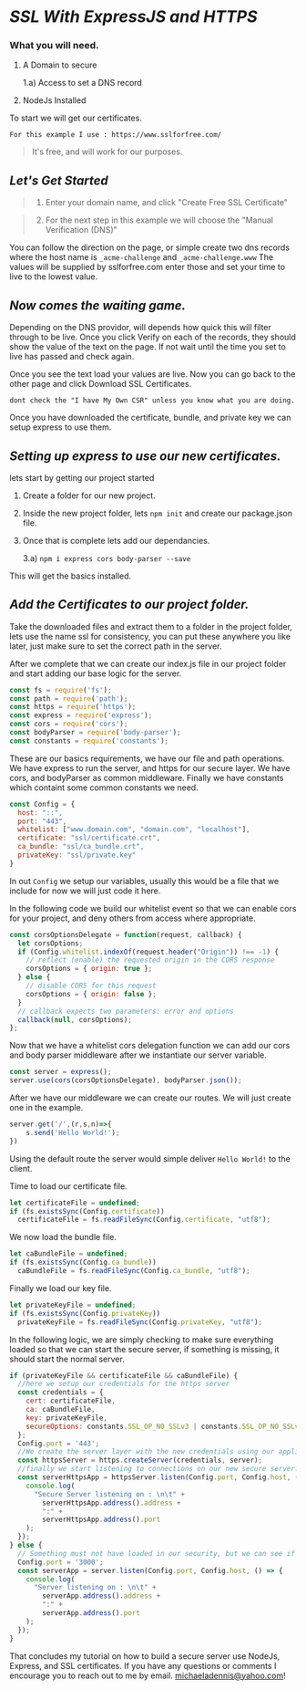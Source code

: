 # _SSL With ExpressJS and HTTPS_

### What you will need.

1. A Domain to secure

   1.a) Access to set a DNS record

2. NodeJs Installed

To start we will get our certificates.

    For this example I use : https://www.sslforfree.com/

> It's free, and will work for our purposes.

## _Let's Get Started_

> 1. Enter your domain name, and click "Create Free SSL Certificate"

> 2. For the next step in this example we will choose the "Manual Verification (DNS)"

You can follow the direction on the page, or simple create two dns records
where the host name is `_acme-challenge` and `_acme-challenge.www`
The values will be supplied by sslforfree.com enter those and set your time to live
to the lowest value.

## _Now comes the waiting game._

Depending on the DNS providor, will depends how quick this will filter through to be live. Once you click Verify on each of the records, they should show the value of the text on the page. If not wait until the time you set to live has passed and check again.

Once you see the text load your values are live. Now you can go back to the other page and click Download SSL Certificates.

    dont check the "I have My Own CSR" unless you know what you are doing.

Once you have downloaded the certificate, bundle, and private key we can setup express to use them.

## _Setting up express to use our new certificates._

lets start by getting our project started

1. Create a folder for our new project.

2. Inside the new project folder, lets `npm init` and create our package.json file.

3. Once that is complete lets add our dependancies.

   3.a) `npm i express cors body-parser --save`

This will get the basics installed.

## _Add the Certificates to our project folder._

Take the downloaded files and extract them to a folder in the project folder, lets use the name ssl for consistency, you can put these anywhere you like later, just make sure
to set the correct path in the server.

After we complete that we can create our index.js file in our project folder and start adding our base logic for the server.

```JavaScript
const fs = require('fs');
const path = require('path');
const https = require('https');
const express = require('express');
const cors = require('cors');
const bodyParser = require('body-parser');
const constants = require('constants');
```

These are our basics requirements, we have our file and path operations. We have express to run the server, and https for our secure layer. We have cors, and bodyParser as common middleware. Finally we have constants which containt some common constants we need.

```JavaScript
const Config = {
  host: "::",
  port: "443",
  whitelist: ["www.domain.com", "domain.com", "localhost"],
  certificate: "ssl/certificate.crt",
  ca_bundle: "ssl/ca_bundle.crt",
  privateKey: "ssl/private.key"
}
```

In out `Config` we setup our variables, usually this would be a file that we include for now we will just code it here.

In the following code we build our whitelist event so that we can enable cors for your project, and deny others from access where appropriate.

```JavaScript
const corsOptionsDelegate = function(request, callback) {
  let corsOptions;
  if (Config.whitelist.indexOf(request.header("Origin")) !== -1) {
    // reflect (enable) the requested origin in the CORS response
    corsOptions = { origin: true };
  } else {
    // disable CORS for this request
    corsOptions = { origin: false };
  }
  // callback expects two parameters: error and options
  callback(null, corsOptions);
};
```

Now that we have a whitelist cors delegation function we can add our cors and body parser middleware after we instantiate our server variable.

```JavaScript
const server = express();
server.use(cors(corsOptionsDelegate), bodyParser.json());
```

After we have our middleware we can create our routes. We will just create one in the example.

```JavaScript
server.get('/',(r,s,n)=>{
    s.send('Hello World!');
})
```

Using the default route the server would simple deliver `Hello World!` to the client.

Time to load our certificate file.

```JavaScript
let certificateFile = undefined;
if (fs.existsSync(Config.certificate))
  certificateFile = fs.readFileSync(Config.certificate, "utf8");
```

We now load the bundle file.

```JavaScript
let caBundleFile = undefined;
if (fs.existsSync(Config.ca_bundle))
  caBundleFile = fs.readFileSync(Config.ca_bundle, "utf8");
```

Finally we load our key file.

```JavaScript
let privateKeyFile = undefined;
if (fs.existsSync(Config.privateKey))
  privateKeyFile = fs.readFileSync(Config.privateKey, "utf8");
```

In the following logic, we are simply checking to make sure everything loaded so that we can start the secure server, if something is missing, it should start the normal server.

```JavaScript
if (privateKeyFile && certificateFile && caBundleFile) {
  //here we setup our credentials for the https server
  const credentials = {
    cert: certificateFile,
    ca: caBundleFile,
    key: privateKeyFile,
    secureOptions: constants.SSL_OP_NO_SSLv3 | constants.SSL_OP_NO_SSLv2
  };
  Config.port = '443';
  //We create the server layer with the new credentials using our application server.
  const httpsServer = https.createServer(credentials, server);
  //finally we start listening to connections on our new secure server.
  const serverHttpsApp = httpsServer.listen(Config.port, Config.host, () => {
    console.log(
      "Secure Server listening on : \n\t" +
        serverHttpsApp.address().address +
        ":" +
        serverHttpsApp.address().port
    );
  });
} else {
  // Something must not have loaded in our security, but we can see if the server will start normally this can help us narrow down any bugs.
  Config.port = '3000';
  const serverApp = server.listen(Config.port, Config.host, () => {
    console.log(
      "Server listening on : \n\t" +
        serverApp.address().address +
        ":" +
        serverApp.address().port
    );
  });
}
```

That concludes my tutorial on how to build a secure server use NodeJs, Express, and SSL certificates. If you have any questions or comments I encourage you to reach out to me by email. michaeladennis@yahoo.com!
